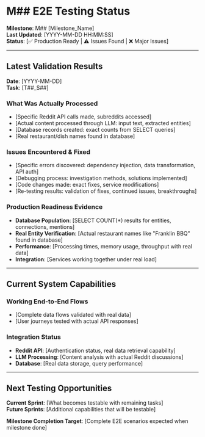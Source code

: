 # M## E2E Testing Status

**Milestone**: M## [Milestone_Name]  
**Last Updated**: [YYYY-MM-DD HH:MM:SS]  
**Status**: [✅ Production Ready | ⚠️ Issues Found | ❌ Major Issues]

---

## Latest Validation Results

**Date**: [YYYY-MM-DD]  
**Task**: [T##_S##]  

### What Was Actually Processed
- [Specific Reddit API calls made, subreddits accessed]
- [Actual content processed through LLM: input text, extracted entities]
- [Database records created: exact counts from SELECT queries]
- [Real restaurant/dish names found in database]

### Issues Encountered & Fixed
- [Specific errors discovered: dependency injection, data transformation, API auth]
- [Debugging process: investigation methods, solutions implemented]
- [Code changes made: exact fixes, service modifications]
- [Re-testing results: validation of fixes, continued issues, breakthroughs]

### Production Readiness Evidence
- **Database Population**: [SELECT COUNT(*) results for entities, connections, mentions]
- **Real Entity Verification**: [Actual restaurant names like "Franklin BBQ" found in database]
- **Performance**: [Processing times, memory usage, throughput with real data]
- **Integration**: [Services working together under real load]

---

## Current System Capabilities

### Working End-to-End Flows
- [Complete data flows validated with real data]
- [User journeys tested with actual API responses]

### Integration Status
- **Reddit API**: [Authentication status, real data retrieval capability]
- **LLM Processing**: [Content analysis with actual Reddit discussions]
- **Database**: [Real data storage, query performance]

---

## Next Testing Opportunities

**Current Sprint**: [What becomes testable with remaining tasks]  
**Future Sprints**: [Additional capabilities that will be testable]  

**Milestone Completion Target**: [Complete E2E scenarios expected when milestone done]